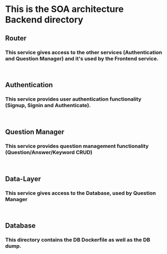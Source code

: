# This is the SOA architecture Backend directory

## Router

### This service gives access to the other services (**Authentication** and **Question Manager**) and it's used by the **Frontend** service.

</br>

## Authentication 

### This service provides user authentication functionality (**Signup**, **Signin** and **Authenticate**).

</br>

## Question Manager

### This service provides question management functionality (Question/Answer/Keyword CRUD)

</br>

## Data-Layer

### This service gives access to the Database, used by **Question Manager**

</br>

## Database

### This directory contains the DB Dockerfile as well as the DB dump.